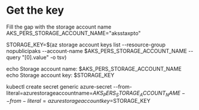 # Get the key

Fill the gap with the storage account name
AKS_PERS_STORAGE_ACCOUNT_NAME="aksstaxpto"

STORAGE_KEY=$(az storage account keys list --resource-group nopublicipaks --account-name $AKS_PERS_STORAGE_ACCOUNT_NAME --query "[0].value" -o tsv)

echo Storage account name: $AKS_PERS_STORAGE_ACCOUNT_NAME
echo Storage account key: $STORAGE_KEY

kubectl create secret generic azure-secret --from-literal=azurestorageaccountname=$AKS_PERS_STORAGE_ACCOUNT_NAME --from-literal=azurestorageaccountkey=$STORAGE_KEY